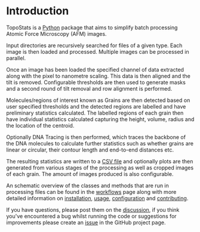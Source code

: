 # Introduction

TopoStats is a [Python](https://www.python.org/) package that aims to simplify batch processing Atomic
Force Microscopy (AFM) images.

Input directories are recursively searched for files of a given type. Each image is then loaded and processed. Multiple
images can be processed in parallel.

Once an image has been loaded the specified channel of data extracted along with the pixel to nanometre scaling. This
data is then aligned and the tilt is removed. Configurable thresholds are then used to generate masks and a second round of tilt
removal and row alignment is performed.

Molecules/regions of interest known as Grains are then detected based on user specified thresholds and the detected
regions are labelled and have preliminary statistics calculated. The labelled regions of each grain then have individual
statistics calculated capturing the height, volume, radius and the location of the centroid.

Optionally DNA Tracing is then performed, which traces the backbone of the DNA molecules to calculate further statistics
such as whether grains are linear or circular, their contour length and end-to-end distances etc.

The resulting statistics are written to a [CSV file](data_dictionary) and optionally plots are then generated from
various stages of the processing as well as cropped images of each grain. The amount of images produced is also
configurable.

An schematic overview of the classes and methods that are run in processing files can be found in the
[workflows](workflows) page along with more detailed information on [installation](installation), [usage](usage),
[configuration](configuration) and [contributing](contributing).

If you have questions, please post them on the [discussion](https://github.com/AFM-SPM/TopoStats/discussions), if you
think you've encountered a bug whilst running the code or suggestions for improvements please create an
[issue](https://github.com/AFM-SPM/TopoStats/issues) in the GitHub project page.
